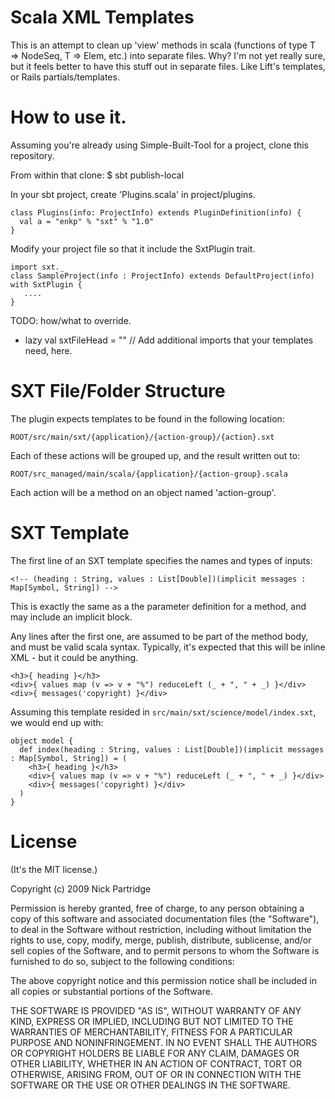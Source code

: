 # Scala XML Templates

This is an attempt to clean up 'view' methods in scala (functions of type T => NodeSeq, T => Elem, etc.) into separate files. Why? I'm not yet really sure, but it feels better to have this stuff out in separate files. Like Lift's templates, or Rails partials/templates.

# How to use it.

Assuming you're already using Simple-Built-Tool for a project, clone this repository.

From within that clone:
    $ sbt publish-local

In your sbt project, create 'Plugins.scala' in project/plugins.

    class Plugins(info: ProjectInfo) extends PluginDefinition(info) {
      val a = "enkp" % "sxt" % "1.0"
    }
    
Modify your project file so that it include the SxtPlugin trait.

    import sxt._
    class SampleProject(info : ProjectInfo) extends DefaultProject(info) with SxtPlugin {
       ....
    }


TODO: how/what to override.
* lazy val sxtFileHead = "" // Add additional imports that your templates need, here.

# SXT File/Folder Structure

The plugin expects templates to be found in the following location:

    ROOT/src/main/sxt/{application}/{action-group}/{action}.sxt
  
Each of these actions will be grouped up, and the result written out to:

    ROOT/src_managed/main/scala/{application}/{action-group}.scala
    
Each action will be a method on an object named 'action-group'.

# SXT Template

The first line of an SXT template specifies the names and types of inputs:

    <!-- (heading : String, values : List[Double])(implicit messages : Map[Symbol, String]) -->
    
This is exactly the same as a the parameter definition for a method, and may include an implicit block.

Any lines after the first one, are assumed to be part of the method body, and must be valid scala syntax. Typically, it's expected that this will be inline XML - but it could be anything.

    <h3>{ heading }</h3>
    <div>{ values map (v => v + "%") reduceLeft (_ + ", " + _) }</div>
    <div>{ messages('copyright) }</div>

Assuming this template resided in `src/main/sxt/science/model/index.sxt`, we would end up with:

    object model {
      def index(heading : String, values : List[Double])(implicit messages : Map[Symbol, String]) = (
        <h3>{ heading }</h3>
        <div>{ values map (v => v + "%") reduceLeft (_ + ", " + _) }</div>
        <div>{ messages('copyright) }</div>      
      )
    }

# License

(It's the MIT license.)

Copyright (c) 2009 Nick Partridge

Permission is hereby granted, free of charge, to any person
obtaining a copy of this software and associated documentation
files (the "Software"), to deal in the Software without
restriction, including without limitation the rights to use,
copy, modify, merge, publish, distribute, sublicense, and/or sell
copies of the Software, and to permit persons to whom the
Software is furnished to do so, subject to the following
conditions:

The above copyright notice and this permission notice shall be
included in all copies or substantial portions of the Software.

THE SOFTWARE IS PROVIDED "AS IS", WITHOUT WARRANTY OF ANY KIND,
EXPRESS OR IMPLIED, INCLUDING BUT NOT LIMITED TO THE WARRANTIES
OF MERCHANTABILITY, FITNESS FOR A PARTICULAR PURPOSE AND
NONINFRINGEMENT. IN NO EVENT SHALL THE AUTHORS OR COPYRIGHT
HOLDERS BE LIABLE FOR ANY CLAIM, DAMAGES OR OTHER LIABILITY,
WHETHER IN AN ACTION OF CONTRACT, TORT OR OTHERWISE, ARISING
FROM, OUT OF OR IN CONNECTION WITH THE SOFTWARE OR THE USE OR
OTHER DEALINGS IN THE SOFTWARE.

